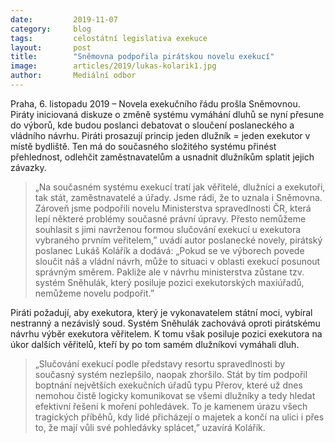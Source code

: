 ```yaml
---
date:         2019-11-07
category:     blog
tags:         celostátní legislativa exekuce  
layout:       post
title:        "Sněmovna podpořila pirátskou novelu exekucí"
image:        articles/2019/lukas-kolarik1.jpg
author:       Mediální odbor
---
```



Praha, 6. listopadu 2019 – Novela exekučního řádu prošla Sněmovnou. Piráty iniciovaná diskuze o změně systému vymáhání dluhů se nyní přesune do výborů, kde budou poslanci debatovat o sloučení poslaneckého a vládního návrhu. Piráti prosazují princip jeden dlužník = jeden exekutor v místě bydliště. Ten má do současného složitého systému přinést přehlednost, odlehčit zaměstnavatelům a usnadnit dlužníkům splatit jejich závazky.
 
> „Na současném systému exekucí tratí jak věřitelé, dlužníci a exekutoři, tak stát, zaměstnavatelé a úřady. Jsme rádi, že to uznala i Sněmovna. Zároveň jsme podpořili novelu Ministerstva spravedlnosti ČR, která lepí některé problémy současné právní úpravy. Přesto nemůžeme souhlasit s jimi navrženou formou slučování exekucí u exekutora vybraného prvním veřitelem,” uvádí autor poslanecké novely, pirátský poslanec Lukáš Kolářík a dodává: „Pokud se ve výborech povede sloučit náš a vládní návrh, může to situaci v oblasti exekucí posunout správným směrem. Pakliže ale v návrhu ministerstva zůstane tzv. systém Sněhulák, který posiluje pozici exekutorských maxiúřadů, nemůžeme novelu podpořit.” 
 
Piráti požadují, aby exekutora, který je vykonavatelem státní moci, vybíral nestranný a nezávislý soud.  Systém Sněhulák zachovává oproti pirátskému návrhu výběr exekutora věřitelem. K tomu však posiluje pozici exekutora na úkor dalších věřitelů, kteří by po tom samém dlužníkovi vymáhali dluh.

> „Slučování exekucí podle představy resortu spravedlnosti by současný systém nezlepšilo, naopak zhoršilo. Stát by tím podpořil boptnání největších exekučních úřadů typu Přerov, které už dnes nemohou čistě logicky komunikovat se všemi dlužníky a tedy hledat efektivní řešení k moření pohledávek. To je kamenem úrazu všech tragických příběhů, kdy lidé přicházejí o majetek a končí na ulici i přes to, že mají vůli své pohledávky splácet,” uzavírá Kolářík.
